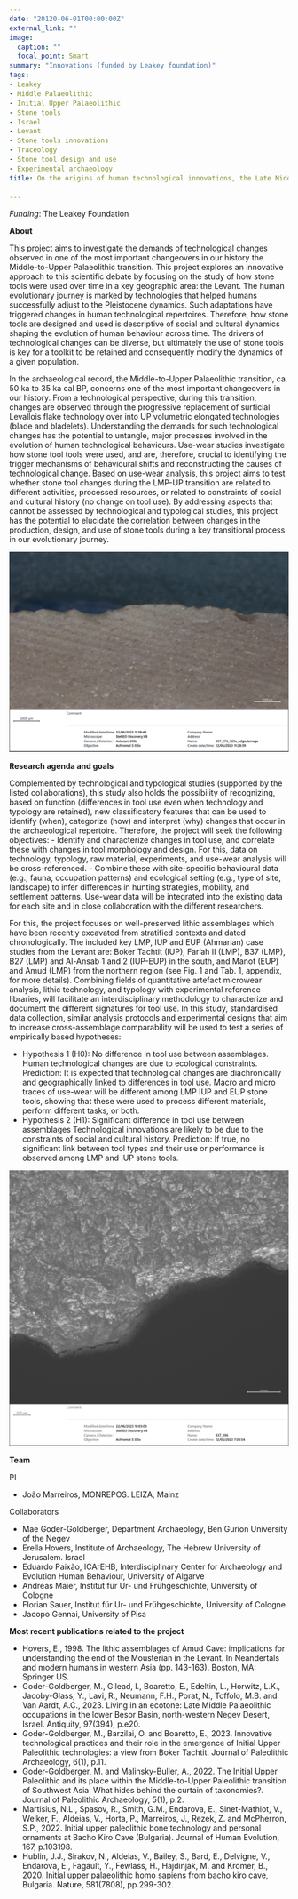 ```yaml
---
date: "20120-06-01T00:00:00Z"
external_link: ""
image:
  caption: ""
  focal_point: Smart
summary: "Innovations (funded by Leakey foundation)"
tags:
- Leakey
- Middle Palaeolithic
- Initial Upper Palaeolithic
- Stone tools
- Israel
- Levant
- Stone tools innovations
- Traceology
- Stone tool design and use
- Experimental archaeology
title: On the origins of human technological innovations, the Late Middle-to-Upper Paleolithic transition in the Levant 

---
```


*Funding*: The Leakey Foundation

**About**

This project aims to investigate the demands of technological changes
observed in one of the most important changeovers in our history the
Middle-to-Upper Palaeolithic transition. This project explores an
innovative approach to this scientific debate by focusing on the study
of how stone tools were used over time in a key geographic area: the
Levant. The human evolutionary journey is marked by technologies that
helped humans successfully adjust to the Pleistocene dynamics. Such
adaptations have triggered changes in human technological repertoires.
Therefore, how stone tools are designed and used is descriptive of
social and cultural dynamics shaping the evolution of human behaviour
across time. The drivers of technological changes can be diverse, but
ultimately the use of stone tools is key for a toolkit to be retained
and consequently modify the dynamics of a given population.

In the archaeological record, the Middle-to-Upper Palaeolithic
transition, ca. 50 ka to 35 ka cal BP, concerns one of the most
important changeovers in our history. From a technological perspective,
during this transition, changes are observed through the progressive
replacement of surficial Levallois flake technology over into UP
volumetric elongated technologies (blade and bladelets). Understanding
the demands for such technological changes has the potential to
untangle, major processes involved in the evolution of human
technological behaviours. Use-wear studies investigate how stone tool
tools were used, and are, therefore, crucial to identifying the trigger
mechanisms of behavioural shifts and reconstructing the causes of
technological change. Based on use-wear analysis, this project aims to
test whether stone tool changes during the LMP-UP transition are related
to different activities, processed resources, or related to constraints
of social and cultural history (no change on tool use). By addressing
aspects that cannot be assessed by technological and typological
studies, this project has the potential to elucidate the correlation
between changes in the production, design, and use of stone tools during
a key transitional process in our evolutionary journey.

![](images/273_1.25x_edgedamage.png)


**Research agenda and goals**

Complemented by technological and typological studies (supported by the
listed collaborations), this study also holds the possibility of
recognizing, based on function (differences in tool use even when
technology and typology are retained), new classificatory features that
can be used to identify (when), categorize (how) and interpret (why)
changes that occur in the archaeological repertoire. Therefore, the
project will seek the following objectives: - Identify and characterize
changes in tool use, and correlate these with changes in tool morphology
and design. For this, data on technology, typology, raw material,
experiments, and use-wear analysis will be cross-referenced. - Combine
these with site-specific behavioural data (e.g., fauna, occupation
patterns) and ecological setting (e.g., type of site, landscape) to
infer differences in hunting strategies, mobility, and settlement
patterns. Use-wear data will be integrated into the existing data for
each site and in close collaboration with the different researchers.

For this, the project focuses on well-preserved lithic assemblages which
have been recently excavated from stratified contexts and dated
chronologically. The included key LMP, IUP and EUP (Ahmarian) case
studies from the Levant are: Boker Tachtit (IUP), Far’ah II (LMP), B37
(LMP), B27 (LMP) and Al-Ansab 1 and 2 (IUP-EUP) in the south, and Manot
(EUP) and Amud (LMP) from the northern region (see Fig. 1 and Tab. 1,
appendix, for more details). Combining fields of quantitative artefact
microwear analysis, lithic technology, and typology with experimental
reference libraries, will facilitate an interdisciplinary methodology to
characterize and document the different signatures for tool use. In this
study, standardised data collection, similar analysis protocols and
experimental designs that aim to increase cross-assemblage comparability
will be used to test a series of empirically based hypotheses:

-   Hypothesis 1 (H0): No difference in tool use between assemblages.
    Human technological changes are due to ecological constraints.
    Prediction: It is expected that technological changes are
    diachronically and geographically linked to differences in tool use.
    Macro and micro traces of use-wear will be different among LMP IUP
    and EUP stone tools, showing that these were used to process
    different materials, perform different tasks, or both.
-   Hypothesis 2 (H1): Significant difference in tool use between
    assemblages Technological innovations are likely to be due to the
    constraints of social and cultural history. Prediction: If true, no
    significant link between tool types and their use or performance is
    observed among LMP and IUP stone tools.

![](images/396_10x_AOI1.png)


**Team**

PI
-   João Marreiros, MONREPOS. LEIZA, Mainz

Collaborators 
-   Mae Goder-Goldberger, Department Archaeology, Ben Gurion
University of the Negev 
-   Erella Hovers, Institute of Archaeology, The
Hebrew University of Jerusalem. Israel
-   Eduardo Paixão, ICArEHB,
Interdisciplinary Center for Archaeology and Evolution Human Behaviour,
University of Algarve
-   Andreas Maier, Institut für Ur- und Frühgeschichte, University of Cologne
-   Florian Sauer, Institut für Ur- und Frühgeschichte, University of Cologne
-   Jacopo Gennai, University of Pisa


**Most recent publications related to the project**

-   Hovers, E., 1998. The lithic assemblages of Amud Cave: implications
    for understanding the end of the Mousterian in the Levant. In
    Neandertals and modern humans in western Asia (pp. 143-163). Boston,
    MA: Springer US.
-   Goder-Goldberger, M., Gilead, I., Boaretto, E., Edeltin, L.,
    Horwitz, L.K., Jacoby-Glass, Y., Lavi, R., Neumann, F.H., Porat, N.,
    Toffolo, M.B. and Van Aardt, A.C., 2023. Living in an ecotone: Late
    Middle Palaeolithic occupations in the lower Besor Basin,
    north-western Negev Desert, Israel. Antiquity, 97(394), p.e20.
-   Goder-Goldberger, M., Barzilai, O. and Boaretto, E., 2023.
    Innovative technological practices and their role in the emergence
    of Initial Upper Paleolithic technologies: a view from Boker
    Tachtit. Journal of Paleolithic Archaeology, 6(1), p.11.
-   Goder-Goldberger, M. and Malinsky-Buller, A., 2022. The Initial
    Upper Paleolithic and its place within the Middle-to-Upper
    Paleolithic transition of Southwest Asia: What hides behind the
    curtain of taxonomies?. Journal of Paleolithic Archaeology, 5(1),
    p.2.
-   Martisius, N.L., Spasov, R., Smith, G.M., Endarova, E.,
    Sinet-Mathiot, V., Welker, F., Aldeias, V., Horta, P., Marreiros,
    J., Rezek, Z. and McPherron, S.P., 2022. Initial upper paleolithic
    bone technology and personal ornaments at Bacho Kiro Cave
    (Bulgaria). Journal of Human Evolution, 167, p.103198.
-   Hublin, J.J., Sirakov, N., Aldeias, V., Bailey, S., Bard, E.,
    Delvigne, V., Endarova, E., Fagault, Y., Fewlass, H., Hajdinjak, M.
    and Kromer, B., 2020. Initial upper palaeolithic homo sapiens from
    bacho kiro cave, Bulgaria. Nature, 581(7808), pp.299-302.
